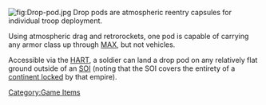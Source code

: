 ![](Drop-pod.md.jpg "fig:Drop-pod.jpg") Drop pods are atmospheric reentry
capsules for individual troop deployment.

Using atmospheric drag and retrorockets, one pod is capable of carrying
any armor class up through [MAX](MAX.md), but not vehicles.

Accessible via the [HART](HART.md), a soldier can land a drop
pod on any relatively flat ground outside of an [SOI](SOI.md)
(noting that the SOI covers the entirety of a [continent
locked](continental_lock.md) by that empire).

[Category:Game Items](Category:Game_Items.md)
